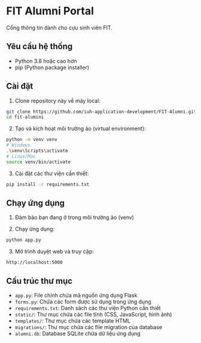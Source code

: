 # FIT Alumni Portal

Cổng thông tin dành cho cựu sinh viên FIT.

## Yêu cầu hệ thống

- Python 3.8 hoặc cao hơn
- pip (Python package installer)

## Cài đặt

1. Clone repository này về máy local:
```bash
git clone https://github.com/iuh-application-development/FIT-Alumni.git
cd fit-alumini
```

2. Tạo và kích hoạt môi trường ảo (virtual environment):
```bash
python -m venv venv
# Windows
.\venv\Scripts\activate
# Linux/Mac
source venv/bin/activate
```

3. Cài đặt các thư viện cần thiết:
```bash
pip install -r requirements.txt
```

## Chạy ứng dụng

1. Đảm bảo bạn đang ở trong môi trường ảo (venv)

2. Chạy ứng dụng:
```bash
python app.py
```

3. Mở trình duyệt web và truy cập:
```
http://localhost:5000
```

## Cấu trúc thư mục

- `app.py`: File chính chứa mã nguồn ứng dụng Flask
- `forms.py`: Chứa các form được sử dụng trong ứng dụng
- `requirements.txt`: Danh sách các thư viện Python cần thiết
- `static/`: Thư mục chứa các file tĩnh (CSS, JavaScript, hình ảnh)
- `templates/`: Thư mục chứa các template HTML
- `migrations/`: Thư mục chứa các file migration của database
- `alumni.db`: Database SQLite chứa dữ liệu ứng dụng


